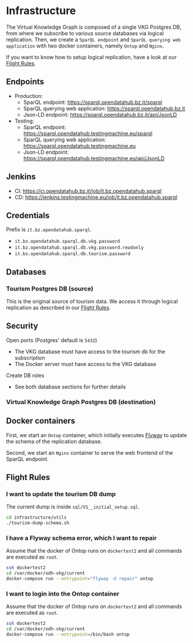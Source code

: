# Infrastructure

The Virtual Knowledge Graph is composed of a single VKG Postgres DB, from where
we subscribe to various source databases via logical replication. Then, we
create a `SparQL endpoint` and `SparQL querying web application` with two docker
containers, namely `Ontop` and `Nginx`.

If you want to know how to setup logical replication, have a look at our [Flight
Rules](https://github.com/noi-techpark/documentation/blob/master/FLIGHTRULES.md#i-want-to-enable-logical-replication-on-an-awsrds-or-regular-postgres-instance).

## Endpoints

- Production:
  - SparQL endpoint: https://sparql.opendatahub.bz.it/sparql 
  - SparQL querying web application: https://sparql.opendatahub.bz.it
  - Json-LD endpoint: https://sparql.opendatahub.bz.it/api/JsonLD
- Testing:
  - SparQL endpoint: https://sparql.opendatahub.testingmachine.eu/sparql 
  - SparQL querying web application: https://sparql.opendatahub.testingmachine.eu
  - Json-LD endpoint: https://sparql.opendatahub.testingmachine.eu/api/JsonLD

## Jenkins

- CI: https://ci.opendatahub.bz.it/job/it.bz.opendatahub.sparql
- CD: https://jenkins.testingmachine.eu/job/it.bz.opendatahub.sparql

## Credentials

Prefix is `it.bz.opendatahub.sparql`.

- `it.bz.opendatahub.sparql.db.vkg.password`
- `it.bz.opendatahub.sparql.db.vkg.password.readonly`
- `it.bz.opendatahub.sparql.db.tourism.password`

## Databases

### Tourism Postgres DB (source)
This is the original source of tourism data. We access it through logical
replication as described in our [Flight
Rules](https://github.com/noi-techpark/documentation/blob/master/FLIGHTRULES.md#i-want-to-enable-logical-replication-on-an-awsrds-or-regular-postgres-instance).

## Security

Open ports (Postgres' default is `5432`)
- The VKG database must have access to the tourism db for the subscription
- The Docker server must have access to the VKG database

Create DB roles
- See both database sections for further details

### Virtual Knowledge Graph Postgres DB (destination)

## Docker containers
First, we start an `Ontop` container, which initially executes
[Flyway](https://flywaydb.org) to update the schema of the replication database.

Second, we start an `Nginx` container to serve the web frontend of the SparQL endpoint.

## Flight Rules

### I want to update the tourism DB dump

The current dump is inside `sql/V1__initial_setup.sql`.

```sh
cd infrastructure/utils
./tourism-dump-schema.sh
```

### I have a Flyway schema error, which I want to repair

Assume that the docker of Ontop runs on `dockertest2` and all commands are
executed as `root`.

```sh
ssh dockertest2
cd /var/docker/odh-vkg/current
docker-compose run --entrypoint="flyway -X repair" ontop
```

### I want to login into the Ontop container

Assume that the docker of Ontop runs on `dockertest2` and all commands are
executed as `root`.

```sh
ssh dockertest2
cd /var/docker/odh-vkg/current
docker-compose run --entrypoint=/bin/bash ontop
```
